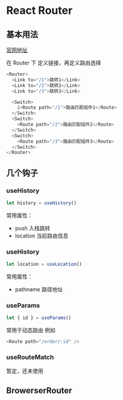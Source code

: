 # React Router

## 基本用法

[官网地址](https://reactrouter.com/web/guides/quick-start)

在 Router 下 定义链接，再定义路由选择

```js
<Router>
  <Link to="/1">跳转1</Link>
  <Link to="/2">跳转2</Link>
  <Link to="/3">跳转3</Link>

  <Switch>
    ◊<Route path="/1">路由匹配组件1</Route>
  </Switch>
  <Switch>
    <Route path="/2">路由匹配组件2</Route>
  </Switch>
  <Switch>
    <Route path="/3">路由匹配组件3</Route>
  </Switch>
</Router>
```

## 几个钩子

### useHistory

```js
let history = useHistory()
```

常用属性：

- push 入栈跳转
- location 当前路由信息

### useHistory

```js
let location = useLocation()
```

常用属性：

- pathname 路径地址

### useParams

```js
let { id } = useParams()
```

常用于动态路由
例如

```js
<Route path="/order/:id" />
```

### useRouteMatch

暂定，还未使用

## BrowerserRouter

